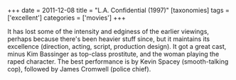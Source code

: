 +++
date = 2011-12-08
title = "L.A. Confidential (1997)"
[taxonomies]
tags = ['excellent']
categories = ['movies']
+++

It has lost some of the intensity and edginess of the earlier viewings,
perhaps because there's been heavier stuff since, but it maintains its
excellence (direction, acting, script, production design). It got a
great cast, minus Kim Bassinger as top-class prostitute, and the woman
playing the raped character. The best performance is by Kevin Spacey
(smooth-talking cop), followed by James Cromwell (police chief).
